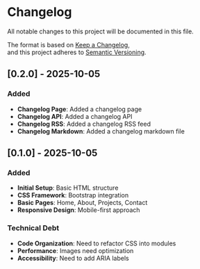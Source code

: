 # Changelog

All notable changes to this project will be documented in this file.

The format is based on [Keep a Changelog](https://keepachangelog.com/en/1.0.0/),  
and this project adheres to [Semantic Versioning](https://semver.org/spec/v2.0.0.html).

## [0.2.0] - 2025-10-05

### Added

- **Changelog Page**: Added a changelog page
- **Changelog API**: Added a changelog API
- **Changelog RSS**: Added a changelog RSS feed
- **Changelog Markdown**: Added a changelog markdown file

## [0.1.0] - 2025-10-05

### Added

- **Initial Setup**: Basic HTML structure
- **CSS Framework**: Bootstrap integration
- **Basic Pages**: Home, About, Projects, Contact
- **Responsive Design**: Mobile-first approach

### Technical Debt

- **Code Organization**: Need to refactor CSS into modules
- **Performance**: Images need optimization
- **Accessibility**: Need to add ARIA labels
